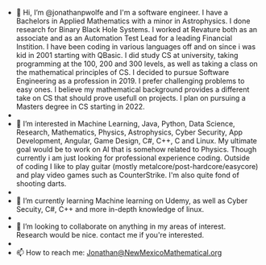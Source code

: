 - 👋 Hi, I’m @jonathanpwolfe and I'm a software engineer. I have a Bachelors in Applied Mathematics with a minor in Astrophysics. I done research for Binary Black Hole Systems. I worked at Revature both as an associate and as an Automation Test Lead for a leading Financial Instition. I have been coding in various languages off and on since i was kid in 2001 starting with QBasic. I did study CS at university, taking programming at the 100, 200 and 300 levels, as well as taking a class on the mathematical principles of CS. I decided to pursue Software Engineering as a profession in 2019.  I prefer challenging problems to easy ones.  I believe my mathematical background provides a different take on CS that should prove usefull on projects.  I plan on pursuing a Masters degree in CS starting in 2022.
- 
- 👀 I’m interested in Machine Learning, Java, Python, Data Science, Research, Mathematics, Physics, Astrophysics, Cyber Security, App Development, Angular, Game Design, C#, C++, C and Linux. My ultimate goal would be to work on AI that is somehow related to Physics. Though currently i am just looking for professional experience coding. Outside of coding I like to play guitar (mostly metalcore/post-hardcore/easycore) and play video games such as CounterStrike. I'm also quite fond of shooting darts.
- 
- 🌱 I’m currently learning Machine learning on Udemy, as well as Cyber Secuity, C#, C++ and more in-depth knowledge of linux.  
- 
- 💞️ I’m looking to collaborate on anything in my areas of interest. Research would be nice.  contact me if you're interested.
- 
- 📫 How to reach me: Jonathan@NewMexicoMathematical.org

<!---
jonathanpwolfe/jonathanpwolfe is a ✨ special ✨ repository because its `README.md` (this file) appears on your GitHub profile.
You can click the Preview link to take a look at your changes.
--->

